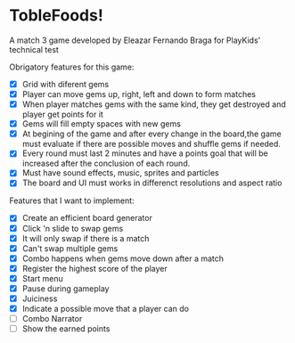 # TobleFoods!

A match 3 game developed by Eleazar Fernando Braga for PlayKids' technical test

Obrigatory features for this game: 
  - [X] Grid with diferent gems
  - [X] Player can move gems up, right, left and down to form matches
  - [X] When player matches gems with the same kind, they get destroyed and player get points for it
  - [X] Gems will fill empty spaces with new gems
  - [X] At begining of the game and after every change in the board,the game must evaluate if there are possible moves and shuffle gems if needed.
  - [X] Every round must last 2 minutes and have a points goal that will be increased after the conclusion of each round.
  - [X] Must have sound effects, music, sprites and particles
  - [X] The board and UI must works in differenct resolutions and aspect ratio
  
Features that I want to implement:
  - [X] Create an efficient board generator
  - [X] Click 'n slide to swap gems
  - [X] It will only swap if there is a match
  - [X] Can't swap multiple gems 
  - [X] Combo happens when gems move down after a match
  - [X] Register the highest score of the player
  - [X] Start menu
  - [X] Pause during gameplay
  - [X] Juiciness 
  - [X] Indicate a possible move that a player can do
  - [ ] Combo Narrator
  - [ ] Show the earned points
